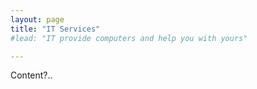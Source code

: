 ```yaml
---
layout: page
title: "IT Services"
#lead: "IT provide computers and help you with yours"

---
```


Content?..
